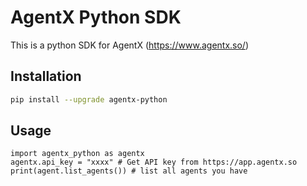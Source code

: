# AgentX Python SDK

This is a python SDK for AgentX (https://www.agentx.so/)

## Installation

```bash
pip install --upgrade agentx-python
```

## Usage

```
import agentx_python as agentx
agentx.api_key = "xxxx" # Get API key from https://app.agentx.so
print(agent.list_agents()) # list all agents you have
```
